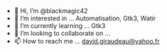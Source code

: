 - 👋 Hi, I’m @blackmagic42
- 👀 I’m interested in ... Automatisation, Gtk3, Watir
- 🌱 I’m currently learning ... Gtk3
- 💞️ I’m looking to collaborate on ...
- 📫 How to reach me ... david.giraudeau@yahoo.fr

<!---
blackmagic42/blackmagic42 is a ✨ special ✨ repository because its `README.md` (this file) appears on your GitHub profile.
You can click the Preview link to take a look at your changes.
--->
